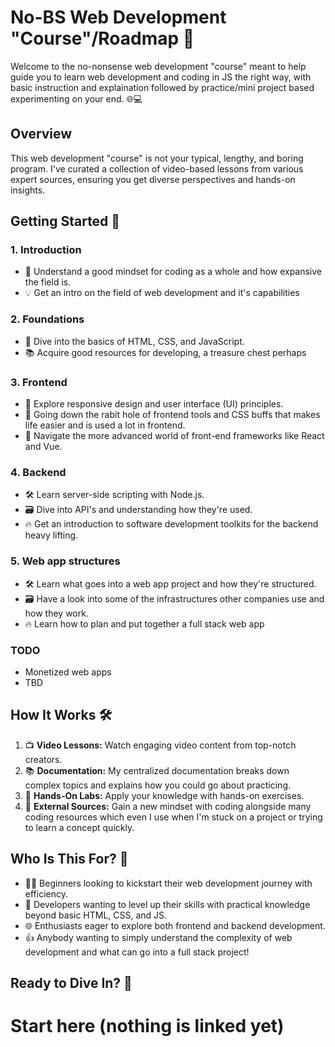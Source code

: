 # No-BS Web Development "Course"/Roadmap 🚀

Welcome to the no-nonsense web development "course" meant to help guide you to learn web development and coding in JS the right way, with basic instruction and explaination followed by practice/mini project based experimenting on your end. 🌐💻

## Overview

This web development "course" is not your typical, lengthy, and boring program. I've curated a collection of video-based lessons from various expert sources, ensuring you get diverse perspectives and hands-on insights.

## Getting Started 🏁

### 1. Introduction
- 🧠 Understand a good mindset for coding as a whole and how expansive the field is.
- 💡 Get an intro on the field of web development and it's capabilities

### 2. Foundations
- 🚀 Dive into the basics of HTML, CSS, and JavaScript.
- 📚 Acquire good resources for developing, a treasure chest perhaps

### 3. Frontend
- 🎨 Explore responsive design and user interface (UI) principles.
- 🐇 Going down the rabit hole of frontend tools and CSS buffs that makes life easier and is used a lot in frontend.
- 🚗 Navigate the more advanced world of front-end frameworks like React and Vue.

### 4. Backend
- 🛠️ Learn server-side scripting with Node.js.
- 🗃️ Dive into API's and understanding how they're used.
- 🔥 Get an introduction to software development toolkits for the backend heavy lifting.

### 5. Web app structures
- 🛠️ Learn what goes into a web app project and how they're structured.
- 🗃️ Have a look into some of the infrastructures other companies use and how they work.
- 🔥 Learn how to plan and put together a full stack web app

### TODO
- Monetized web apps
- TBD

## How It Works 🛠️

1. 📺 **Video Lessons:** Watch engaging video content from top-notch creators.
2. 📚 **Documentation:** My centralized documentation breaks down complex topics and explains how you could go about practicing.
3. 🚀 **Hands-On Labs:** Apply your knowledge with hands-on exercises.
4. 🤝 **External Sources:** Gain a new mindset with coding alongside many coding resources which even I use when I'm stuck on a project or trying to learn a concept quickly.

## Who Is This For? 🎯

- 👩‍💻 Beginners looking to kickstart their web development journey with efficiency.
- 🚀 Developers wanting to level up their skills with practical knowledge beyond basic HTML, CSS, and JS.
- 🌐 Enthusiasts eager to explore both frontend and backend development.
- 👍 Anybody wanting to simply understand the complexity of web development and what can go into a full stack project!

## Ready to Dive In? 🚀

# Start here (nothing is linked yet)